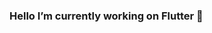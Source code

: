 ### Hello I’m currently working on Flutter 👋

<!--
**ravindra6596/ravindra6596** is a ✨ _special_ ✨ repository because its `README.md` (this file) appears on your GitHub profile.

Here are some ideas to get you started:

- 🔭 I’m currently working on Flutter | Node JS
- 🌱 I’m currently learning State Management,Provider,GetX in flutter
- 👯 I’m looking to collaborate on ... Flutter
- 👀 I’m interested in Mobile App Development/ Software Development/ Web Development
- 🤔 I’m looking for help with ... Flutter,Java,Node JS
- 💬 Ask me about Regarding Flutter 
- 📫 How to reach me: [Gmail](ravipatil6596@gmail.com)[LinkedIn](https://www.linkedin.com/in/ravindra-patil-789570194/)
- 😄 Pronouns: ...
- ⚡ Fun fact: ...
-->

